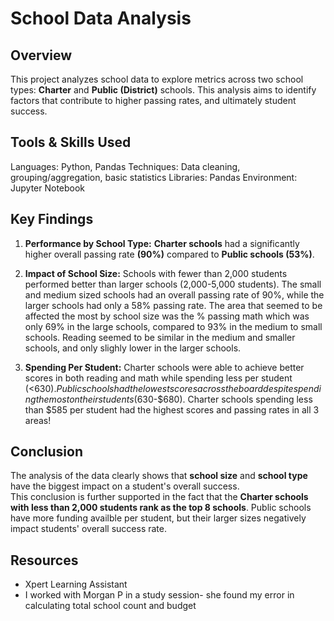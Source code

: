 # School Data Analysis

## Overview

This project analyzes school data to explore metrics across two school types: **Charter** and **Public (District)** schools.  This analysis aims to identify factors that contribute to higher passing rates, and ultimately student success. 

## Tools & Skills Used
Languages: Python, Pandas
Techniques: Data cleaning, grouping/aggregation, basic statistics
Libraries: Pandas
Environment: Jupyter Notebook

## Key Findings

1.  **Performance by School Type:**
**Charter schools** had a significantly higher overall passing rate **(90%)** compared to **Public schools (53%)**. 

2.  **Impact of School Size:**
Schools with fewer than 2,000 students performed better than larger schools (2,000-5,000 students).
The small and medium sized schools had an overall passing rate of 90%, while the larger schools had only a 58% passing rate.
The area that seemed to be affected the most by school size was the % passing math which was only 69% in the large schools, compared to 93% in the medium to small schools.
Reading seemed to be similar in the medium and smaller schools, and only slighly lower in the larger schools.

3.  **Spending Per Student:**
Charter schools were able to achieve better scores in both reading and math while spending less per student (<$630).
Public schools had the lowest scores across the board despite spending the most on their students ($630-$680).
Charter schools spending less than $585 per student had the highest scores and passing rates in all 3 areas!

## Conclusion
The analysis of the data clearly shows that **school size** and **school type** have the biggest impact on a student's overall success.  
This conclusion is further supported in the fact that the **Charter schools with less than 2,000 students rank as the top 8 schools**.
Public schools have more funding availble per student, but their larger sizes negatively impact students' overall success rate. 


## Resources
- Xpert Learning Assistant
- I worked with Morgan P in a study session- she found my error in calculating total school count and budget
